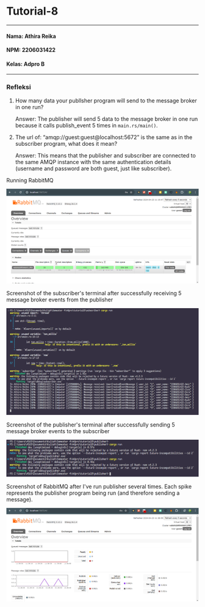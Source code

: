 # Tutorial-8
---
#### Nama: Athira Reika
#### NPM: 2206031422
#### Kelas: Adpro B
---
### Refleksi
<ol>
<li>How many data your publlsher program will send to the message broker in one run?</li>
<p> Answer: The publisher will send 5 data to the message broker in one run because it calls publish_event 5 times in <code>main.rs/main()</code>.
<li>The url of: “amqp://guest:guest@localhost:5672” is the same as in the subscriber program, what does it mean?</li>
<p>Answer: This means that the publisher and subscriber are connected to the same AMQP instance with the same authentication details (username and password are both guest, just like subscriber).
</ol>

Running RabbitMQ

![alt text](image.png)

Screenshot of the subscriber's terminal after successfully receiving 5 message broker events from the publisher

![alt text](<Screenshot 2024-04-23 112648.png>)

Screenshot of the publisher's terminal after successfully sending 5 message broker events to the subscriber

![alt text](image-1.png)

Screenshot of RabbitMQ after I've run publisher several times. Each spike represents the publisher program being run (and therefore sending a message).

![alt text](image-2.png)